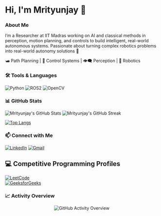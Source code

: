 # Hi, I'm Mrityunjay 👋

### About Me
I’m a Researcher at IIT Madras working on AI and classical methods in perception, motion planning, and controls to build intelligent, real-world autonomous systems.
Passionate about turning complex robotics problems into real-world autonomy solutions 🚀

🛥️ Path Planning | 🎯 Control Systems | 👁️‍🗨️ Perception | 🤖 Robotics

### 🛠️ Tools & Languages
![Python](https://img.shields.io/badge/-Python-05122A?style=flat&logo=python)
![ROS2](https://img.shields.io/badge/-ROS2-22314E?style=flat&logo=ros&logoColor=white)
![OpenCV](https://img.shields.io/badge/-OpenCV-5C3EE8?style=flat&logo=opencv&logoColor=white)

### 📊 GitHub Stats

![Mrityunjay's GitHub Stats](https://github-readme-stats.vercel.app/api?username=mjay9482&show_icons=true&theme=radical)
![Mrityunjay's GitHub Streak](https://streak-stats.demolab.com/?user=mjay9482&theme=radical)

[![Top Langs](https://github-readme-stats.vercel.app/api/top-langs/?username=mjay9482&layout=compact&theme=tokyonight)](https://github.com/anuraghazra/github-readme-stats)

### 📫 Connect with Me

[![LinkedIn](https://img.shields.io/badge/LinkedIn-blue?style=flat&logo=linkedin&labelColor=blue)](https://www.linkedin.com/in/mrityunjay-upadhyay-b0837b176/)
[![Gmail](https://img.shields.io/badge/Gmail-red?style=flat&logo=gmail&logoColor=white)](mailto:mr98719@gmail.com)

## 💻 Competitive Programming Profiles

[![LeetCode](https://img.shields.io/badge/LeetCode-orange?logo=leetcode&style=flat-square)](https://leetcode.com/mjay9482)  
[![GeeksforGeeks](https://img.shields.io/badge/GeeksforGeeks-darkgreen?logo=geeksforgeeks&style=flat-square)](https://auth.geeksforgeeks.org/user/mr98719/)

### 📈 Activity Overview

<p align="center">
  <img
    src="https://quickchart.io/chart?c={
      type:'radar',
      data:{
        labels:['Commits','Pull Requests','Issues','Code Reviews'],
        datasets:[{
          label:'2025 Activity',
          data:[120,35,50,25],
          backgroundColor:'rgba(54,162,235,0.2)',
          borderColor:'rgba(54,162,235,1)',
          pointBackgroundColor:'rgba(54,162,235,1)'
        }]
      },
      options:{
        scales:{
          r:{
            beginAtZero:true,
            max:150
          }
        },
        plugins:{
          legend:{position:'top'}
        }
      }
    }&w=500&h=400"
    alt="GitHub Activity Overview"
  />
</p>
